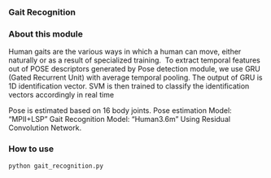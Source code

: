 ### Gait Recognition

### About this module

Human gaits are the various ways in which a human can move, either naturally or as a result of specialized training. 
To extract temporal features out of POSE descriptors generated by Pose detection module, we use  GRU (Gated Recurrent Unit) with average temporal pooling. The output of GRU is 1D identification vector. 
SVM is then trained to classify the identification vectors accordingly in real time

Pose is estimated based on 16 body joints.
Pose estimation Model: “MPII+LSP”
Gait Recognition Model: “Human3.6m”
Using Residual Convolution Network. 




### How to use

`python gait_recognition.py`


